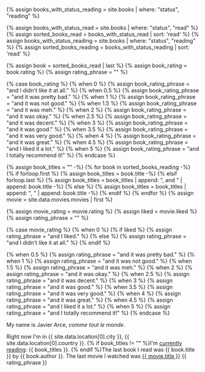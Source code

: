 {% assign books_with_status_reading = site.books | where: "status", "reading" %}

{% assign books_with_status_read = site.books | where: "status", "read" %}
{% assign sorted_books_read = books_with_status_read | sort: 'read' %}
{% assign books_with_status_reading = site.books | where: "status", "reading" %}
{% assign sorted_books_reading = books_with_status_reading | sort: 'read' %}

{% assign book = sorted_books_read | last %}
{% assign book_rating = book.rating %}
{% assign rating_phrase = "" %}

{% case book_rating %}
{% when 0 %}
{% assign book_rating_phrase = "and I didn't like it at all." %}
{% when 0.5 %}
{% assign book_rating_phrase = "and it was pretty bad." %}
{% when 1 %}
{% assign book_rating_phrase = "and it was not good." %}
{% when 1.5 %}
{% assign book_rating_phrase = "and it was meh." %}
{% when 2 %}
{% assign book_rating_phrase = "and it was okay." %}
{% when 2.5 %}
{% assign book_rating_phrase = "and it was decent." %}
{% when 3 %}
{% assign book_rating_phrase = "and it was good." %}
{% when 3.5 %}
{% assign book_rating_phrase = "and it was very good." %}
{% when 4 %}
{% assign book_rating_phrase = "and it was great." %}
{% when 4.5 %}
{% assign book_rating_phrase = "and I liked it a lot." %}
{% when 5 %}
{% assign book_rating_phrase = "and I totally recommend it!" %}
{% endcase %}

{% assign book_titles = "" -%}
{% for book in sorted_books_reading -%}
{% if forloop.first %}
{% assign book_titles = book.title -%}
{% elsif forloop.last %}
{% assign book_titles = book_titles | append: ", and " | append: book.title -%}
{% else %}
{% assign book_titles = book_titles | append: ", " | append: book.title -%}
{% endif %}
{% endfor %}
{% assign movie = site.data.movies.movies | first %}

{% assign movie_rating = movie.rating %}
{% assign liked = movie.liked %}
{% assign rating_phrase = "" %}

{% case movie_rating %}
{% when 0 %}
{% if liked %}
{% assign rating_phrase = "and I liked." %}
{% else %}
{% assign rating_phrase = "and I didn't like it at all." %}
{% endif %}

{% when 0.5 %}
{% assign rating_phrase = "and it was pretty bad." %}
{% when 1 %}
{% assign rating_phrase = "and it was not good." %}
{% when 1.5 %}
{% assign rating_phrase = "and it was meh." %}
{% when 2 %}
{% assign rating_phrase = "and it was okay." %}
{% when 2.5 %}
{% assign rating_phrase = "and it was decent." %}
{% when 3 %}
{% assign rating_phrase = "and it was good." %}
{% when 3.5 %}
{% assign rating_phrase = "and it was very good." %}
{% when 4 %}
{% assign rating_phrase = "and it was great." %}
{% when 4.5 %}
{% assign rating_phrase = "and I liked it a lot." %}
{% when 5 %}
{% assign rating_phrase = "and I totally recommend it!" %}
{% endcase %}

<p>My name is Javier Arce, <em>comme tout le monde</em>.</p>
<p>Right now I'm in {{ site.data.location[0].city }}, {{ site.data.location[0].country }}. {% if book_titles != "" %}I'm <a href="/books">currently reading</a>: {{ book_titles }}. {% endif %}The last book I read was  {{ book.title }} by {{ book.author }}. The last movie I watched was <a href="https://letterboxd.com/javier/film/{{ movie.permalink }}">{{ movie.title }}</a> {{ rating_phrase }} <music-snitch data-username='javierarce' data-key ='78b4ae34c84de1d5fc6510338300bd78'></music-snitch></p>
